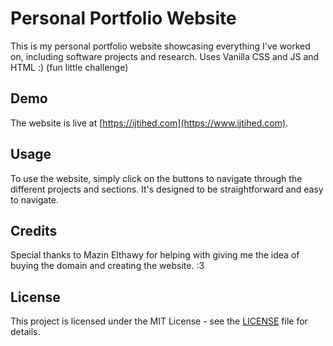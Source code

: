 # Personal Portfolio Website

This is my personal portfolio website showcasing everything I've worked on, including software projects and research. Uses Vanilla CSS and JS and HTML :) (fun little challenge)

## Demo

The website is live at [https://ijtihed.com](https://www.ijtihed.com).

## Usage

To use the website, simply click on the buttons to navigate through the different projects and sections. It's designed to be straightforward and easy to navigate.

## Credits

Special thanks to Mazin Elthawy for helping with giving me the idea of buying the domain and creating the website. :3

## License

This project is licensed under the MIT License - see the [LICENSE](LICENSE) file for details.
